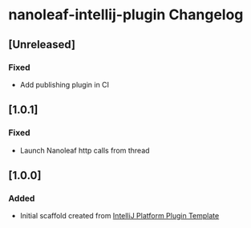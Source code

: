 <!-- Keep a Changelog guide -> https://keepachangelog.com -->

# nanoleaf-intellij-plugin Changelog

## [Unreleased]
### Fixed
- Add publishing plugin in CI

## [1.0.1]
### Fixed
- Launch Nanoleaf http calls from thread

## [1.0.0]
### Added
- Initial scaffold created from [IntelliJ Platform Plugin Template](https://github.com/JetBrains/intellij-platform-plugin-template)
